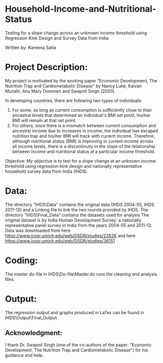 # Household-Income-and-Nutritional-Status
Testing for a slope change across an unknown income threshold using Regression Kink Design and Survey Data from India 

Written by: Kareena Satia

# Project Description: 
My project is motivated by the working paper "Economic Development, The Nutrition Trap and Cardiometabolic Disease" by Nancy Luke, Kaivan Munshi, Anu Mary Oommen and Swapnil Singh (2020).

In developing countries, there are following two types of individuals:
1. For some, as long as current consumption is sufficiently close to their ancestral levels that determined an individual's BMI set point, his/her BMI will remain at that set point.
2. For others, once there is a mismatch between current consumption and ancestral income due to increases in income, the individual has escaped nutrition trap and his/her BMI will track with current income.
Therefore, although nutritional status (BMI) is improving in current income across all income levels, there is a discontinuity in the slope of the relationship between income and nutritional status at a particular income threshold.

Objective: My objective is to test for a slope change at an unknown income threshold using regression kink design and nationally representative household survey data from India (IHDS).

# Data:
The directory “IHDS\Data” contains the original data (IHDS 2004-05, IHDS 2011-12) and a Linking file to link the two rounds provided by IHDS.
The directory “IHDS\Final_Data” contains the datasets used for analysis
The original dataset is by India Human Development Survey: a nationally representative panel survey in India from the years 2004-05 and 2011-12. Data was downloaded from here https://www.icpsr.umich.edu/web/DSDR/studies/22626 and here https://www.icpsr.umich.edu/web/DSDR/studies/36151

# Coding:
The master do-file in IHDS\Do-file\Master.do runs the cleaning and analysis files.

# Output:
The regression output and graphs produced in LaTex can be found in IHDS\Output\Final_Output




## Acknowledgment: 

I thank Dr. Swapnil Singh (one of the co-authors of the paper: "Economic Development, The Nutrition
Trap and Cardiometabolic Disease") for his guidance and help.
